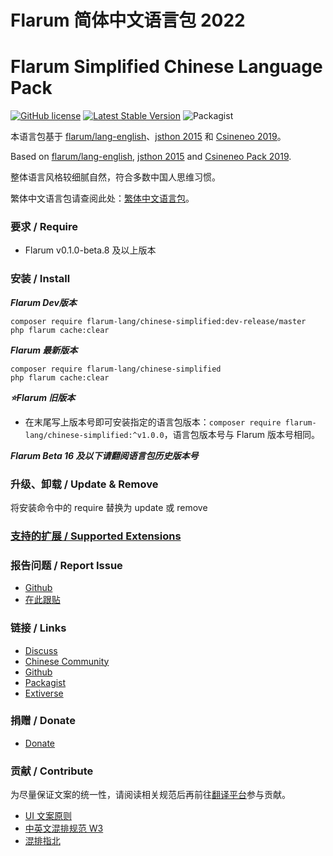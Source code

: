 # Flarum 简体中文语言包 2022
# Flarum Simplified Chinese Language Pack
 [![GitHub license](https://img.shields.io/github/license/flarum-lang/chinese-simplified?color=%230172b2)](https://github.com/flarum-lang/chinese-simplified/blob/master/LICENSE) [![Latest Stable Version](https://img.shields.io/packagist/v/flarum-lang/chinese-simplified.svg)](https://packagist.org/packages/flarum-lang/chinese-simplified) ![Packagist](https://img.shields.io/packagist/dt/flarum-lang/chinese-simplified)

本语言包基于 [flarum/lang-english](https://github.com/flarum/lang-english)、[jsthon 2015](https://discuss.flarum.org/d/612) 和 [Csineneo 2019](https://github.com/Csineneo/lang-simplified-chinese)。

Based on [flarum/lang-english](https://github.com/flarum/lang-english), [jsthon 2015](https://discuss.flarum.org/d/612) and [Csineneo Pack 2019](https://github.com/Csineneo/lang-simplified-chinese).

整体语言风格较细腻自然，符合多数中国人思维习惯。

繁体中文语言包请查阅此处：[繁体中文语言包](https://discuss.flarum.org/d/17954)。

### 要求 / Require
  - Flarum v0.1.0-beta.8 及以上版本

### 安装 / Install
**_Flarum Dev版本_**
```
composer require flarum-lang/chinese-simplified:dev-release/master
php flarum cache:clear
```

**_Flarum 最新版本_**
```
composer require flarum-lang/chinese-simplified
php flarum cache:clear
```

_**⭐Flarum 旧版本**_

- 在末尾写上版本号即可安装指定的语言包版本：`composer require flarum-lang/chinese-simplified:^v1.0.0`，语言包版本号与 Flarum 版本号相同。

**_Flarum Beta 16 及以下请翻阅语言包历史版本号_**

### 升级、卸载 / Update & Remove
将安装命令中的 require 替换为 update 或 remove

### [支持的扩展 / Supported Extensions](https://rob006-software.github.io/flarum-translations/status/zh_Hans.html)

### 报告问题 / Report Issue
  - [Github](https://github.com/flarum-lang/chinese-simplified/issues)
  - [在此跟贴](https://discuss.flarum.org.cn/d/1211)

### 链接 / Links
  - [Discuss](https://discuss.flarum.org/d/22690)
  - [Chinese Community](https://discuss.flarum.org.cn/d/1211)
  - [Github](https://github.com/flarum-lang/chinese-simplified)
  - [Packagist](https://packagist.org/packages/flarum-lang/chinese-simplified)
  - [Extiverse](https://extiverse.com/extension/flarum-lang/chinese-simplified)

### 捐赠 / Donate
  - [Donate](https://pay.csur.fun)

### 贡献 / Contribute
为尽量保证文案的统一性，请阅读相关规范后再前往[翻译平台](https://weblate.rob006.net/languages/zh_Hans/flarum/?limit=500)参与贡献。
- [UI 文案原则](https://www.uisdc.com/ui-copy-design-method#)
- [中英文混排规范 W3](https://www.w3.org/TR/clreq/#chinese_and_western_mixed_text_composition)
- [混排指北](https://github.com/sparanoid/chinese-copywriting-guidelines/blob/master/README.zh-CN.md)
